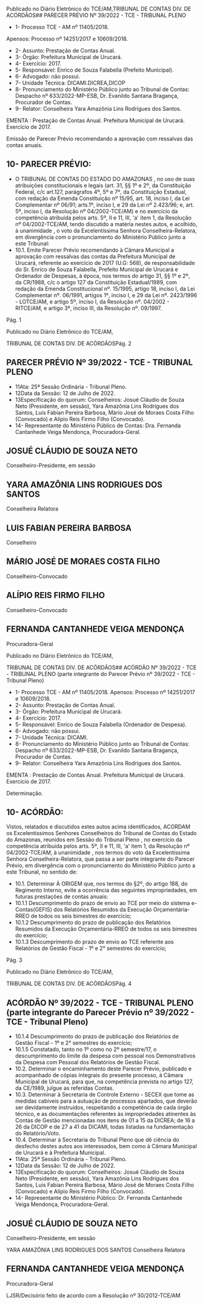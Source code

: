 Publicado  no  Diário  Eletrônico do TCE/AM,TRIBUNAL DE CONTAS DIV. DE ACÓRDÃOS## PARECER PRÉVIO Nº 39/2022 - TCE - TRIBUNAL PLENO

- 1- Processo TCE - AM nº 11405/2018.

Apensos: Processo nº  14251/2017 e 10609/2018.

- 2- Assunto: Prestação de Contas Anual.
- 3- Órgão: Prefeitura Municipal de Urucará.
- 4- Exercício: 2017.
- 5- Responsável: Enrico de Souza Falabella (Prefeito Municipal).
- 6- Advogado: não possui.
- 7- Unidade Técnica: DICAMI.DICREA,DICOP
- 8- Pronunciamento do Ministério Público junto ao Tribunal de Contas: Despacho nº 633/2022-MP-ESB,  Dr. Evanildo Santana Bragança, Procurador de Contas.
- 9- Relator: Conselheira Yara Amazônia Lins Rodrigues dos Santos.

EMENTA :  Prestação  de  Contas  Anual.    Prefeitura Municipal de Urucará.  Exercício de 2017.

Emissão de Parecer Prévio recomendando a aprovação com ressalvas das contas anuais.

## 10-  PARECER PRÉVIO:

- O  TRIBUNAL  DE  CONTAS  DO  ESTADO  DO  AMAZONAS ,  no  uso  de  suas atribuições  constitucionais  e  legais  (art.  31,  §§  1º  e  2º,  da  Constituição  Federal,  c/c art.127,  parágrafos  4º,  5º  e  7º,  da  Constituição  Estadual,  com  redação  da  Emenda Constituição nº 15/95, art. 18, inciso I, da Lei Complementar nº 06/91; arts.1º, inciso I, e 29  da  Lei  nº  2.423/96;  e,  art.  5º,  inciso  I,  da  Resolução  nº  04/2002-TCE/AM)  e  no exercício da competência atribuída pelos arts. 5º, II e 11, III, 'a' item 1, da Resolução nº 04/2002-TCE/AM, tendo discutido a matéria nestes autos, e acolhido, à unanimidade , o voto da Excelentíssima Senhora Conselheira-Relatora, em divergência com o pronunciamento do Ministério Público junto a este Tribunal:
- 10.1.  Emite Parecer Prévio recomendando à Câmara Municipal a aprovação  com  ressalvas das contas da Prefeitura Municipal de Urucará, referente ao exercício de 2017 (U.G: 568), de responsabilidade do  Sr. Enrico  de  Souza  Falabella, Prefeito  Municipal  de  Urucará  e Ordenador de Despesas, à época, nos termos do artigo 31, §§ 1º e 2º, da CR/1988, c/c o artigo 127 da Constituição Estadual/1989, com redação da Emenda Constitucional nº. 15/1995, artigo 18, inciso I, da Lei Complementar nº. 06/1991, artigos 1º, inciso I, e 29 da Lei nº. 2423/1996 - LOTCE/AM, e artigo 5º, inciso I, da Resolução nº. 04/2002 - RITCE/AM, e artigo 3º, inciso III, da Resolução nº. 09/1997.

Pág. 1

Publicado  no  Diário  Eletrônico do TCE/AM,

TRIBUNAL DE CONTAS DIV. DE ACÓRDÃOSPág. 2

## PARECER PRÉVIO Nº 39/2022 - TCE - TRIBUNAL PLENO

- 11Ata: 25ª Sessão Ordinária - Tribunal Pleno.
- 12Data da Sessão: 12 de Julho de 2022.
- 13Especificação do quorum: Conselheiros: Josué Cláudio de Souza Neto (Presidente,  em  sessão),  Yara  Amazônia  Lins  Rodrigues  dos  Santos,  Luis  Fabian Pereira Barbosa, Mário José de Moraes Costa Filho (Convocado) e Alípio Reis Firmo Filho (Convocado).
- 14-  Representante do Ministério Público de Contas: Dra. Fernanda Cantanhede Veiga Mendonça, Procuradora-Geral.

## JOSUÉ CLÁUDIO DE SOUZA NETO

Conselheiro-Presidente, em sessão

## YARA AMAZÔNIA LINS RODRIGUES DOS SANTOS

Conselheira Relatora

## LUIS FABIAN PEREIRA BARBOSA

Conselheiro

## MÁRIO JOSÉ DE MORAES COSTA FILHO

Conselheiro-Convocado

## ALÍPIO REIS FIRMO FILHO

Conselheiro-Convocado

## FERNANDA CANTANHEDE VEIGA MENDONÇA

Procuradora-Geral

Publicado  no  Diário  Eletrônico do TCE/AM,

TRIBUNAL DE CONTAS DIV. DE ACÓRDÃOS## ACÓRDÃO Nº 39/2022 - TCE - TRIBUNAL PLENO (parte integrante do Parecer Prévio nº 39/2022 - TCE - Tribunal Pleno)

- 1- Processo TCE - AM nº 11405/2018. Apensos: Processo nº  14251/2017 e 10609/2018.
- 2- Assunto: Prestação de Contas Anual.
- 3- Órgão: Prefeitura Municipal de Urucará.
- 4- Exercício: 2017.
- 5- Responsável: Enrico de Souza Falabella (Ordenador de Despesa).
- 6- Advogado: não possui.
- 7- Unidade Técnica: DICAMI.
- 8- Pronunciamento do Ministério Público junto ao Tribunal de Contas: Despacho nº 633/2022-MP-ESB,  Dr. Evanildo Santana Bragança, Procurador de Contas.
- 9- Relator: Conselheira Yara Amazônia Lins Rodrigues dos Santos.

EMENTA :  Prestação  de  Contas  Anual.    Prefeitura Municipal de Urucará. Exercício de 2017.

Determinação.

## 10-  ACÓRDÃO:

Vistos, relatados e discutidos estes autos acima identificados, ACORDAM os Excelentíssimos Senhores Conselheiros do Tribunal de Contas do Estado do Amazonas, reunidos em Sessão do Tribunal Pleno , no exercício da competência atribuída pelos arts. 5º, II e 11, III, 'a' item 1, da Resolução nº 04/2002-TCE/AM, à unanimidade , nos termos do  voto da  Excelentíssima  Senhora  Conselheira-Relatora,  que  passa  a  ser  parte integrante  do  Parecer  Prévio, em  divergência com  o  pronunciamento  do  Ministério Público junto a este Tribunal, no sentido de:

- 10.1. Determinar À  ORIGEM que,  nos  termos  do  §2º,  do  artigo  188,  do Regimento Interno, evite a ocorrência das seguintes impropriedades, em futuras prestações de contas anuais:
- 10.1.1 Descumprimento do prazo de envio ao TCE por meio do sistema  e-Contas(GEFIS)  dos  Relatórios  Resumidos  da Execução Orçamentária-RREO de todos os seis bimestres do exercício;
- 10.1.2 Descumprimento  do  prazo  de  publicação  dos  Relatórios Resumidos  da  Execução  Orçamentária-RREO  de  todos os seis bimestres do exercício;
- 10.1.3 Descumprimento do prazo de envio ao TCE referente aos Relatórios  de  Gestão  Fiscal  -  1º  e  2°  semestres  do exercício;

Pág. 3

Publicado  no  Diário  Eletrônico do TCE/AM,

TRIBUNAL DE CONTAS DIV. DE ACÓRDÃOSPág. 4

## ACÓRDÃO Nº 39/2022 - TCE - TRIBUNAL PLENO (parte integrante do Parecer Prévio nº 39/2022 - TCE - Tribunal Pleno)

- 10.1.4 Descumprimento  do  prazo  de  publicação  dos  Relatórios de Gestão Fiscal - 1º e 2° semestres do exercício;
- 10.1.5 Constatado,  tanto  no  1º  como  no  2º  semestre/17,  o descumprimento  do  limite  da  despesa  com  pessoal  nos Demonstrativos da Despesa com Pessoal dos Relatórios de Gestão Fiscal.
- 10.2. Determinar o encaminhamento  deste Parecer Prévio, publicado e acompanhado  de  cópias  integrais  do  presente  processo,  à  Câmara Municipal de Urucará, para que, na competência prevista no artigo 127, da CE/1989, julgue as referidas Contas.
- 10.3. Determinar à  Secretaria  de  Controle  Externo  -  SECEX  que  tome  as medidas cabíveis para a autuação de processos apartados, que deverão ser  devidamente  instruídos,  respeitando  a  competência  de  cada  órgão técnico,  e  as  documentações referentes às impropriedades atinentes às Contas de Gestão mencionadas nos itens de 01 a 15 da DICREA; de 16 a 26 da DICOP e de 27 a 41 da DICAMI, todas listadas na fundamentação do Relatório/Voto.
- 10.4. Determinar à  Secretaria  do  Tribunal  Pleno  que  dê  ciência  do  desfecho destes  autos  aos  interessados,  bem  como  à  Câmara  Municipal  de Urucará e à Prefeitura Municipal.
- 11Ata: 25ª Sessão Ordinária - Tribunal Pleno.
- 12Data da Sessão: 12 de Julho de 2022.
- 13Especificação do quorum: Conselheiros: Josué Cláudio de Souza Neto (Presidente,  em  sessão),  Yara  Amazônia  Lins  Rodrigues  dos  Santos,  Luis  Fabian Pereira Barbosa, Mário José de Moraes Costa Filho (Convocado) e Alípio Reis Firmo Filho (Convocado).
- 14-  Representante do Ministério Público: Dr. Fernanda Cantanhede Veiga Mendonça, Procuradora-Geral.

## JOSUÉ CLÁUDIO DE SOUZA NETO

Conselheiro-Presidente, em sessão

YARA AMAZÔNIA LINS RODRIGUES DOS SANTOS Conselheira Relatora

## FERNANDA CANTANHEDE VEIGA MENDONÇA

Procuradora-Geral

LJSR/Decisório feito de acordo com a Resolução nº 30/2012-TCE/AM